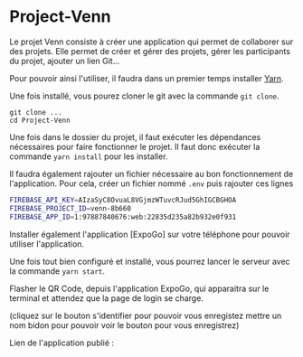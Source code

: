 # Project-Venn

Le projet Venn consiste à créer une application qui permet de collaborer sur des projets. Elle permet de créer et gérer des projets, gérer les participants du projet, ajouter un lien Git...

Pour pouvoir ainsi l'utiliser, il faudra dans un premier temps installer [Yarn](https://classic.yarnpkg.com/fr/docs/cli/).

Une fois installé, vous pourez cloner le git avec la commande `git clone`.

```
git clone ...
cd Project-Venn
```

Une fois dans le dossier du projet, il faut exécuter les dépendances nécessaires pour faire fonctionner le projet. Il faut donc exécuter la commande `yarn install` pour les installer.

Il faudra également rajouter un fichier nécessaire au bon fonctionnement de l'application. Pour cela, créer un fichier nommé `.env` puis rajouter ces lignes

```sh
FIREBASE_API_KEY=AIzaSyC8OvuaL8VGjmzWTuvcRJud5GhIGCBGHOA
FIREBASE_PROJECT_ID=venn-8b660
FIREBASE_APP_ID=1:97887840676:web:22835d235a82b932e0f931
```

Installer également l'application [ExpoGo] sur votre téléphone pour pouvoir utiliser l'application.

Une fois tout bien configuré et installé, vous pourrez lancer le serveur avec la commande `yarn start`.

Flasher le QR Code, depuis l'application ExpoGo, qui apparaitra sur le terminal et attendez que la page de login se charge.

(cliquez sur le bouton s'identifier pour pouvoir vous enregistez
mettre un nom bidon pour pouvoir voir le bouton pour vous enregistrez)

Lien de l'application publié :

